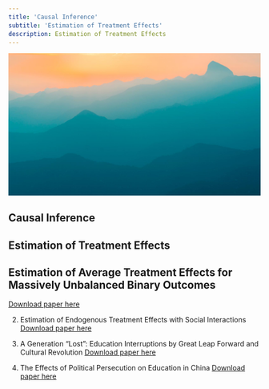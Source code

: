 ```yaml
---
title: 'Causal Inference'
subtitle: 'Estimation of Treatment Effects'
description: Estimation of Treatment Effects
---
```


![](/images/demo/demo-landscape.jpg)

## Causal Inference



Estimation of Treatment Effects
---
Estimation of Average Treatment Effects for Massively Unbalanced Binary Outcomes
---

[Download paper here](https://github.com/Lilyliu8262/Lily-s-Website/blob/main/Papers/Bootstrap.pdf)

2. Estimation of Endogenous Treatment Effects with Social Interactions
[Download paper here](https://github.com/Lilyliu8262/Lily-s-Website/blob/main/Papers/Network_Effects.pdf)

3. A Generation “Lost”: Education Interruptions by Great Leap Forward and Cultural Revolution
[Download paper here](https://github.com/Lilyliu8262/Lily-s-Website/blob/main/Papers/Education.pdf)

4. The Effects of Political Persecution on Education in China
[Download paper here](https://github.com/Lilyliu8262/Lily-s-Website/blob/main/Papers/Political_Persecution.pdf)
